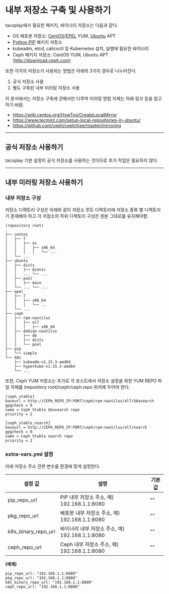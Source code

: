 내부 저장소 구축 및 사용하기
============================

tacoplay에서 필요한 패키지, 바이너리 저장소는 다음과 같다.
* OS 배포본 저장소: [CentOS](http://mirror.centos.org/centos/)/[EPEL](https://download.fedoraproject.org/pub/epel/) YUM, [Ubuntu](http://archive.ubuntu.com/ubuntu/) APT
* [Python PIP](https://pypi.org) 패키지 저장소
* kubeadm, etcd, calicoctl 등 Kubernetes 설치, 실행에 필요한 바이너리
* Ceph 패키지 저장소: CentOS YUM, Ubuntu APT (http://download.ceph.com)

또한 각각의 저장소가 사용되는 방법은 아래의 3가지 경우로 나누어진다.
1. 공식 저장소 사용
2. 별도 구축된 내부 미러링 저장소 사용

이 문서에서는 저장소 구축에 관해서만 다루며 미러링 방법 자체는 아래 링크 등을 참고하기 바람.
 * https://wiki.centos.org/HowTos/CreateLocalMirror
 * https://www.tecmint.com/setup-local-repositories-in-ubuntu/
 * https://github.com/ceph/ceph/tree/master/mirroring

***

공식 저장소 사용하기
--------------------

tacoplay 기본 설정이 공식 저장소를 사용하는 것이므로 추가 작업은 필요하지 않다.

***

내부 미러링 저장소 사용하기
----------------------------

### 내부 저장소 구성
저장소 디렉토리 구성은 아래와 같이 저장소 루트 디렉토리에 저장소 종류 별 디렉토리가 존재해야 하고 각 저장소의 하위 디렉토리 구성은 원본 그대로를 유지해야함.
```
(repository root)
.
├── centos
│   ├── 7
│   │   ├── os
│   │   │   ├── x86_64
│   │   │   │   └── ...
│   └── ...
├── ubuntu
│   ├── dists
│   │   ├── bionic
│   │   ... └── ...
│   ├── pool
│   │   ├── main
│   └── ... └── ...
├── epel
│   ├── 7
│   │   ├── x86_64
│   │   │   └── ..
│   └── ...
├── ceph
│   ├── rpm-nautilus
│   │   ├── el7
│   │   │   ├── x86_64
│   ├── debian-nautilus
│   │   ├── db
│   │   ├── dists
│   │   └── pool
├── pip
│   └── simple
└── k8s
    ├── kubeadm-v1.15.3-amd64
    ├── hyperkube-v1.15.3-amd64
    └── ...
```

또한, Ceph YUM 저장소는 추가로 각 호스트에서 저장소 설정을 위한 YUM REPO 파일 자체를 (repository root)/ceph/ceph.repo 위치에 두어야 한다.
```
[ceph_stable]
baseurl = http://CEPH_REPO_IP:PORT/ceph/rpm-nautilus/el7/$basearch
gpgcheck = 0
name = Ceph Stable $basearch repo
priority = 2

[ceph_stable_noarch]
baseurl = http://CEPH_REPO_IP:PORT/ceph/rpm-nautilus/el7/noarch
gpgcheck = 0
name = Ceph Stable noarch repo
priority = 2
```

### extra-vars.yml 설정
아래 저장소 주소 관련 변수를 환경에 맞게 설정한다.

| 설정 값 | 설명 | 기본 값 |
|---------|------|---------|
| pip_repo_url        | PIP 내부 저장소 주소, 예) 192.168.1.1:8080 | "" |
| pkg_repo_url        | 배포본 내부 저장소 주소, 예) 192.168.1.1:8080 | "" |
| k8s_binary_repo_url | 바이너리 내부 저장소 주소, 예) 192.168.1.1:8080 | "" |
| ceph_repo_url       | Ceph 내부 저장소 주소, 예) 192.168.1.1:8080 | "" |

**(예제)**
```
pip_repo_url: "192.168.1.1:8080"
pkg_repo_url: "192.168.1.1:8080"
k8s_binary_repo_url: "192.168.1.1:8080"
ceph_repo_url: "192.168.1.1:8080"
```
